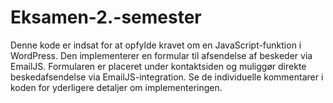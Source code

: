 # Eksamen-2.-semester
Denne kode er indsat for at opfylde kravet om en JavaScript-funktion i WordPress.
Den implementerer en formular til afsendelse af beskeder via EmailJS. 
Formularen er placeret under kontaktsiden og muliggør direkte beskedafsendelse via EmailJS-integration.
Se de individuelle kommentarer i koden for yderligere detaljer om implementeringen.
